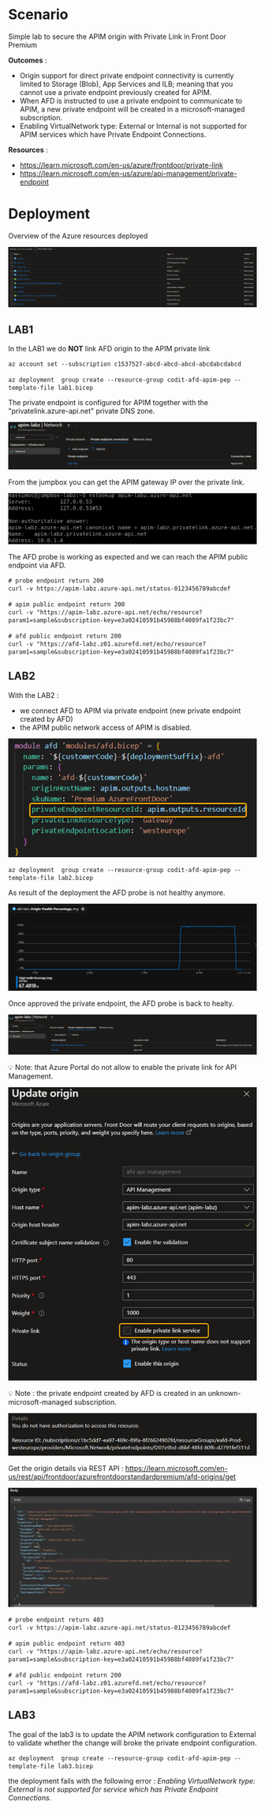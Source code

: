 # Scenario

Simple lab to secure the APIM origin with Private Link in Front Door Premium

**Outcomes** : 
- Origin support for direct private endpoint connectivity is currently limited to Storage (Blob), App Services and ILB; meaning that you cannot use a private endpoint previously created for APIM. 
- When AFD is instructed to use a private endpoint to communicate to APIM, a new private endpoint will be created in a microsoft-managed subscription. 
- Enabling VirtualNetwork type: External or Internal is not supported for APIM services which have Private Endpoint Connections.

**Resources** : 
- https://learn.microsoft.com/en-us/azure/frontdoor/private-link
- https://learn.microsoft.com/en-us/azure/api-management/private-endpoint

# Deployment

Overview of the Azure resources deployed

![](imgs/resources.jpg)

## LAB1

In the LAB1 we do **NOT** link AFD origin to the APIM private link

```
az account set --subscription c1537527-abcd-abcd-abcd-abcdabcdabcd

az deployment  group create --resource-group codit-afd-apim-pep --template-file lab1.bicep
```

The private endpoint is configured for APIM together with the "privatelink.azure-api.net" private DNS zone.

![](imgs/apim-pep-net.jpg)

From the jumpbox you can get the APIM gateway IP over the private link.

![](imgs/apim-pep-nslookup.jpg)

The AFD probe is working as expected and we can reach the APIM public endpoint via AFD.

```
# probe endpoint return 200
curl -v https://apim-labz.azure-api.net/status-0123456789abcdef

# apim public endpoint return 200
curl -v "https://apim-labz.azure-api.net/echo/resource?param1=sample&subscription-key=e3a02410591b45988bf4089fa1f23bc7"

# afd public endpoint return 200
curl -v "https://afd-labz.z01.azurefd.net/echo/resource?param1=sample&subscription-key=e3a02410591b45988bf4089fa1f23bc7"

```


## LAB2

With the LAB2 :
- we connect AFD to APIM via private endpoint (new private endpoint created by AFD)
- the APIM public network access of APIM is disabled.

![](imgs/lab2.jpg)

```
az deployment  group create --resource-group codit-afd-apim-pep --template-file lab2.bicep
```

As result of the deployment the AFD probe is not healthy anymore. 

![](imgs/lab2-activated.jpg)

Once approved the private endpoint, the AFD probe is back to healty.

![](imgs/2privateendpoints.jpg)

💡 Note:  that Azure Portal do not allow to enable the private link for API Management.

![](imgs/privatelink-notavailable.jpg)

💡 Note : the private endpoint created by AFD is created in an unknown-microsoft-managed subscription.

![](imgs/location-afd-pep.jpg)

Get the origin details via REST API : https://learn.microsoft.com/en-us/rest/api/frontdoor/azurefrontdoorstandardpremium/afd-origins/get

![](imgs/restapi-origins-get.jpg)

```
# probe endpoint return 403
curl -v https://apim-labz.azure-api.net/status-0123456789abcdef

# apim public endpoint return 403
curl -v "https://apim-labz.azure-api.net/echo/resource?param1=sample&subscription-key=e3a02410591b45988bf4089fa1f23bc7"

# afd public endpoint return 200
curl -v "https://afd-labz.z01.azurefd.net/echo/resource?param1=sample&subscription-key=e3a02410591b45988bf4089fa1f23bc7"

```

## LAB3

The goal of the lab3 is to update the APIM network configuration to External to validate whether the change will broke the private endpoint configuration.

```
az deployment  group create --resource-group codit-afd-apim-pep --template-file lab3.bicep
```

the deployment fails with the following error : *Enabling VirtualNetwork type: External is not supported for service which has Private Endpoint Connections.*